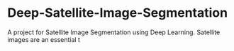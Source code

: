# Deep-Satellite-Image-Segmentation

A project for Satellite Image Segmentation using Deep Learning. Satellite images are an essential t
